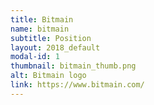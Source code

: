 ```yaml
---
title: Bitmain
name: bitmain
subtitle: Position
layout: 2018_default
modal-id: 1
thumbnail: bitmain_thumb.png
alt: Bitmain logo
link: https://www.bitmain.com/
---
```

